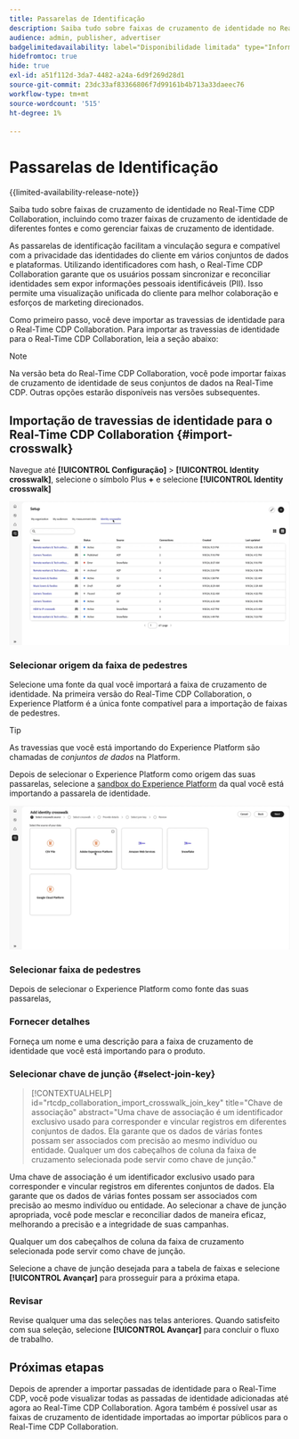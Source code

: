 ```yaml
---
title: Passarelas de Identificação
description: Saiba tudo sobre faixas de cruzamento de identidade no Real-Time CDP Collaboration, incluindo como trazer faixas de cruzamento de identidade de diferentes fontes e como gerenciar faixas de cruzamento de identidade
audience: admin, publisher, advertiser
badgelimitedavailability: label="Disponibilidade limitada" type="Informative" url="https://helpx.adobe.com/legal/product-descriptions/real-time-customer-data-platform-collaboration.html newtab=true"
hidefromtoc: true
hide: true
exl-id: a51f112d-3da7-4482-a24a-6d9f269d28d1
source-git-commit: 23dc33af83366806f7d99161b4b713a33daeec76
workflow-type: tm+mt
source-wordcount: '515'
ht-degree: 1%

---
```


# Passarelas de Identificação

{{limited-availability-release-note}}

Saiba tudo sobre faixas de cruzamento de identidade no Real-Time CDP Collaboration, incluindo como trazer faixas de cruzamento de identidade de diferentes fontes e como gerenciar faixas de cruzamento de identidade.

As passarelas de identificação facilitam a vinculação segura e compatível com a privacidade das identidades do cliente em vários conjuntos de dados e plataformas. Utilizando identificadores com hash, o Real-Time CDP Collaboration garante que os usuários possam sincronizar e reconciliar identidades sem expor informações pessoais identificáveis (PII). Isso permite uma visualização unificada do cliente para melhor colaboração e esforços de marketing direcionados.

<!--
In Real-Time CDP Collaboration, use identity crosswalks alongside your audiences by [TODO] insert material here. 
-->


Como primeiro passo, você deve importar as travessias de identidade para o Real-Time CDP Collaboration. Para importar as travessias de identidade para o Real-Time CDP Collaboration, leia a seção abaixo:

>[!NOTE]
>
>Na versão beta do Real-Time CDP Collaboration, você pode importar faixas de cruzamento de identidade de seus conjuntos de dados na Real-Time CDP. Outras opções estarão disponíveis nas versões subsequentes.

## Importação de travessias de identidade para o Real-Time CDP Collaboration {#import-crosswalk}

Navegue até **[!UICONTROL Configuração]** > **[!UICONTROL Identity crosswalk]**, selecione o símbolo Plus **+** e selecione **[!UICONTROL Identity crosswalk]**

![Gravação de como chegar à tela para adicionar faixas de pedestres de identidade](/help/assets/setup/identity-crosswalks/import-identity-crosswalk.gif)

### Selecionar origem da faixa de pedestres

Selecione uma fonte da qual você importará a faixa de cruzamento de identidade. Na primeira versão do Real-Time CDP Collaboration, o Experience Platform é a única fonte compatível para a importação de faixas de pedestres.

>[!TIP]
>
>As travessias que você está importando do Experience Platform são chamadas de *conjuntos de dados* na Platform.

Depois de selecionar o Experience Platform como origem das suas passarelas, selecione a [sandbox do Experience Platform](https://experienceleague.adobe.com/pt-br/docs/experience-platform/sandbox/home) da qual você está importando a passarela de identidade.

![Gravação de como selecionar uma fonte de faixa de pedestres](/help/assets/setup/identity-crosswalks/select-crosswalk-source.gif)

### Selecionar faixa de pedestres

Depois de selecionar o Experience Platform como fonte das suas passarelas,

### Fornecer detalhes

Forneça um nome e uma descrição para a faixa de cruzamento de identidade que você está importando para o produto.

### Selecionar chave de junção {#select-join-key}

>[!CONTEXTUALHELP]
>id="rtcdp_collaboration_import_crosswalk_join_key"
>title="Chave de associação"
>abstract="Uma chave de associação é um identificador exclusivo usado para corresponder e vincular registros em diferentes conjuntos de dados. Ela garante que os dados de várias fontes possam ser associados com precisão ao mesmo indivíduo ou entidade. Qualquer um dos cabeçalhos de coluna da faixa de cruzamento selecionada pode servir como chave de junção."

Uma chave de associação é um identificador exclusivo usado para corresponder e vincular registros em diferentes conjuntos de dados. Ela garante que os dados de várias fontes possam ser associados com precisão ao mesmo indivíduo ou entidade. Ao selecionar a chave de junção apropriada, você pode mesclar e reconciliar dados de maneira eficaz, melhorando a precisão e a integridade de suas campanhas.

Qualquer um dos cabeçalhos de coluna da faixa de cruzamento selecionada pode servir como chave de junção.

Selecione a chave de junção desejada para a tabela de faixas e selecione **[!UICONTROL Avançar]** para prosseguir para a próxima etapa.

### Revisar

Revise qualquer uma das seleções nas telas anteriores. Quando satisfeito com sua seleção, selecione **[!UICONTROL Avançar]** para concluir o fluxo de trabalho.

## Próximas etapas

Depois de aprender a importar passadas de identidade para o Real-Time CDP, você pode visualizar todas as passadas de identidade adicionadas até agora ao Real-Time CDP Collaboration. Agora também é possível usar as faixas de cruzamento de identidade importadas ao importar públicos para o Real-Time CDP Collaboration.
